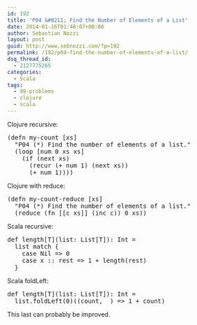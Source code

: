 ```yaml
---
id: 192
title: 'P04 &#8211; Find the Number of Elements of a List'
date: 2014-01-16T01:48:07+00:00
author: Sebastian Nozzi
layout: post
guid: http://www.sebnozzi.com/?p=192
permalink: /192/p04-find-the-number-of-elements-of-a-list/
dsq_thread_id:
  - 2127775265
categories:
  - Scala
tags:
  - 99-problems
  - clojure
  - scala
---
```

Clojure recursive:

<pre class="brush: clojure; notranslate">(defn my-count [xs]
  "P04 (*) Find the number of elements of a list."
  (loop [num 0 xs xs]
    (if (next xs)
      (recur (+ num 1) (next xs))
      (+ num 1))))
</pre>

Clojure with reduce:

<pre class="brush: clojure; notranslate">(defn my-count-reduce [xs]
  "P04 (*) Find the number of elements of a list."
  (reduce (fn [[c xs]] (inc c)) 0 xs))
</pre>

Scala recursive:

<pre class="brush: scala; notranslate">def length[T](list: List[T]): Int =
  list match {
    case Nil =&gt; 0
    case x :: rest =&gt; 1 + length(rest)
  }
</pre>

Scala foldLeft:

<pre class="brush: scala; notranslate">def length[T](list: List[T]): Int =
  list.foldLeft(0)((count, _) =&gt; 1 + count)
</pre>

This last can probably be improved.